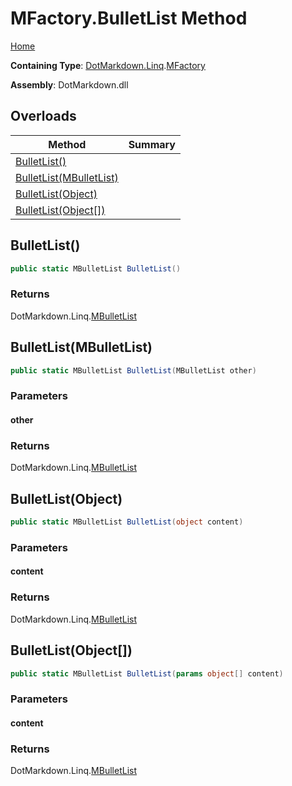 <a name="_top"></a>

# MFactory\.BulletList Method

[Home](../../../../README.md#_top)

**Containing Type**: [DotMarkdown.Linq](../../README.md#_top)\.[MFactory](../README.md#_top)

**Assembly**: DotMarkdown\.dll

## Overloads

| Method | Summary |
| ------ | ------- |
| [BulletList()](#DotMarkdown_Linq_MFactory_BulletList) | |
| [BulletList(MBulletList)](#DotMarkdown_Linq_MFactory_BulletList_DotMarkdown_Linq_MBulletList_) | |
| [BulletList(Object)](#DotMarkdown_Linq_MFactory_BulletList_System_Object_) | |
| [BulletList(Object\[\])](#DotMarkdown_Linq_MFactory_BulletList_System_Object___) | |

## BulletList\(\) <a name="DotMarkdown_Linq_MFactory_BulletList"></a>

```csharp
public static MBulletList BulletList()
```

### Returns

DotMarkdown\.Linq\.[MBulletList](../../MBulletList/README.md#_top)

## BulletList\(MBulletList\) <a name="DotMarkdown_Linq_MFactory_BulletList_DotMarkdown_Linq_MBulletList_"></a>

```csharp
public static MBulletList BulletList(MBulletList other)
```

### Parameters

#### other

### Returns

DotMarkdown\.Linq\.[MBulletList](../../MBulletList/README.md#_top)

## BulletList\(Object\) <a name="DotMarkdown_Linq_MFactory_BulletList_System_Object_"></a>

```csharp
public static MBulletList BulletList(object content)
```

### Parameters

#### content

### Returns

DotMarkdown\.Linq\.[MBulletList](../../MBulletList/README.md#_top)

## BulletList\(Object\[\]\) <a name="DotMarkdown_Linq_MFactory_BulletList_System_Object___"></a>

```csharp
public static MBulletList BulletList(params object[] content)
```

### Parameters

#### content

### Returns

DotMarkdown\.Linq\.[MBulletList](../../MBulletList/README.md#_top)

